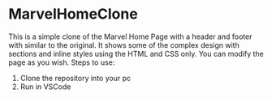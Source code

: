 # MarvelHomeClone
This is a simple clone of the Marvel Home Page with a header and footer with similar to the original. It shows some of the complex design with sections and inline styles using the HTML and CSS only. You can modify the page as you wish.
Steps to use:
1. Clone the repository into your pc
2. Run in VSCode
